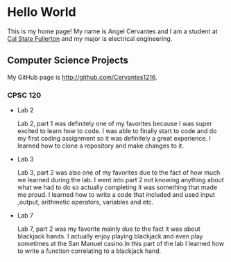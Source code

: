 # Hello World

This is my home page! My name is Angel Cervantes and I am a student at [Cal State Fullerton](http://www.fullerton.edu/) and my major is electrical engineering.

## Computer Science Projects

My GitHub page is http://github.com/Cervantes1216.

### CPSC 120

* Lab 2

    Lab 2, part 1 was definitely one of my favorites because I was super excited to learn how to code. I was able to finally start to code and do my first coding assignment so it was definitely a great experience. I learned how to clone a repository and make changes to it.

* Lab 3

    Lab 3, part 2 was also one of my favorites due to the fact of how much we learned during the lab. I went into part 2 not knowing anything about what we had to do so actually completing it was something that made me proud. I learned how to write a code that included and used input ,output, arithmetic operators, variables and etc.
    
* Lab 7

    Lab 7, part 2 was my favorite mainly due to the fact it was about blackjack hands. I actually enjoy playing blackjack and even play sometimes at the San Manuel casino.In this part of the lab I learned how to write a function correlating to a blackjack hand. 